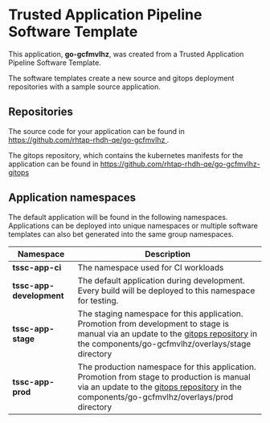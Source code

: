# Trusted Application Pipeline Software Template

This application, **go-gcfmvlhz**, was created from a Trusted Application Pipeline Software Template.

The software templates create a new source and gitops deployment repositories with a sample source application. 

## Repositories

The source code for your application can be found in [https://github.com/rhtap-rhdh-qe/go-gcfmvlhz ](https://github.com/rhtap-rhdh-qe/go-gcfmvlhz ).
 
The gitops repository, which contains the kubernetes manifests for the application can be found in 
[https://github.com/rhtap-rhdh-qe/go-gcfmvlhz-gitops ](https://github.com/rhtap-rhdh-qe/go-gcfmvlhz-gitops ) 

## Application namespaces 

The default application will be found in the following namespaces. Applications can be deployed into unique namespaces or multiple software templates can also bet generated into the same group namespaces.  

|  Namespace   |  Description   |  
| -------- | -------- |
| **tssc-app-ci** | The namespace used for CI workloads |
| **tssc-app-development** | The default application during development. Every build will be deployed to this namespace for testing. |
| **tssc-app-stage** | The staging namespace for this application. Promotion from development to stage is manual via an update to the [gitops repository](https://github.com/rhtap-rhdh-qe/go-gcfmvlhz-gitops ) in the components/go-gcfmvlhz/overlays/stage directory |
| **tssc-app-prod** | The production namespace for this application. Promotion from stage to production is manual via an update to the [gitops repository](https://github.com/rhtap-rhdh-qe/go-gcfmvlhz-gitops ) in the components/go-gcfmvlhz/overlays/prod directory |